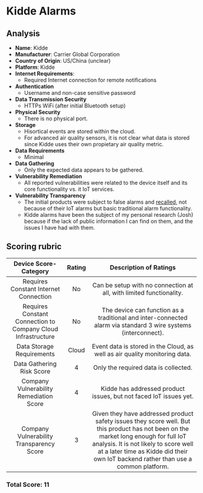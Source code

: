 # Kidde Alarms
## Analysis
- **Name**: Kidde
- **Manufacturer**: Carrier Global Corporation
- **Country of Origin**: US/China (unclear)
- **Platform**: Kidde
- **Internet Requirements**:
    - Required Internet connection for remote notifications
- **Authentication**
    - Username and non-case sensitive password
- **Data Transmission Security**
    - HTTPs WiFi (after initial Bluetooth setup)
- **Physical Security**
    - There is no physical port.  
- **Storage**
    - Hisortical events are stored within the cloud.
    - For advanced air quality sensors, it is not clear what data is stored since Kidde uses their own propietary air quality metric.
- **Data Requirements**
    - Minimal
- **Data Gathering**
  - Only the expected data appears to be gathered.
- **Vulnerability Remediation**
  - All reported vulnerabilities were related to the device itself and its core functionality vs. it IoT services.
- **Vulnerability Transparency**
  - The initial products were subject to false alarms and [recalled](https://www.kidde.com/home-safety/en/us/support/product-alerts/recall-kidde-trusense/), not because of their IoT alarms but basic traditional alarm functionality.
  - Kidde alarms have been the subject of my personal research (Josh) because if the lack of public information I can find on them, and the issues I have had with them.

## Scoring rubric
| Device Score-Category |  Rating | Description of Ratings | 
| :---: | :---: | :---: | 
| Requires Constant Internet Connection | No | Can be setup with no connection at all, with limited functionality. |
| Requires Constant Connection to Company Cloud Infrastructure | No | The device can function as a traditional and inter-connected alarm via standard 3 wire systems (interconnect).
| Data Storage Requirements | Cloud | Event data is stored in the Cloud, as well as air quality monitoring data. |
| Data Gathering Risk Score | 4 | Only the required data is collected. |
| Company Vulnerability Remediation Score | 4 | Kidde has addressed product issues, but not faced IoT issues yet. |
| Company Vulnerability Transparency Score | 3 | Given they have addressed product safety issues they score well.  But this product has not been on the market long enough for full IoT analysis.  It is not likely to score well at a later time as Kidde did their own IoT backend rather than use a common platform. | 

### Total Score: 11
